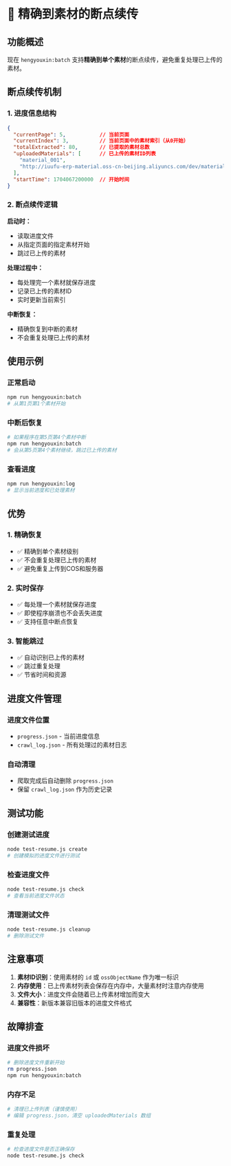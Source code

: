 # 🎯 精确到素材的断点续传

## 功能概述

现在 `hengyouxin:batch` 支持**精确到单个素材**的断点续传，避免重复处理已上传的素材。

## 断点续传机制

### 1. 进度信息结构

```json
{
  "currentPage": 5,           // 当前页面
  "currentIndex": 3,          // 当前页面中的素材索引（从0开始）
  "totalExtracted": 80,       // 已提取的素材总数
  "uploadedMaterials": [      // 已上传的素材ID列表
    "material_001",
    "http://iuufu-erp-material.oss-cn-beijing.aliyuncs.com/dev/material/1746527196227/SY6.jpg"
  ],
  "startTime": 1704067200000  // 开始时间
}
```

### 2. 断点续传逻辑

**启动时：**
- 读取进度文件
- 从指定页面的指定素材开始
- 跳过已上传的素材

**处理过程中：**
- 每处理完一个素材就保存进度
- 记录已上传的素材ID
- 实时更新当前索引

**中断恢复：**
- 精确恢复到中断的素材
- 不会重复处理已上传的素材

## 使用示例

### 正常启动
```bash
npm run hengyouxin:batch
# 从第1页第1个素材开始
```

### 中断后恢复
```bash
# 如果程序在第5页第4个素材中断
npm run hengyouxin:batch
# 会从第5页第4个素材继续，跳过已上传的素材
```

### 查看进度
```bash
npm run hengyouxin:log
# 显示当前进度和已处理素材
```

## 优势

### 1. 精确恢复
- ✅ 精确到单个素材级别
- ✅ 不会重复处理已上传的素材
- ✅ 避免重复上传到COS和服务器

### 2. 实时保存
- ✅ 每处理一个素材就保存进度
- ✅ 即使程序崩溃也不会丢失进度
- ✅ 支持任意中断点恢复

### 3. 智能跳过
- ✅ 自动识别已上传的素材
- ✅ 跳过重复处理
- ✅ 节省时间和资源

## 进度文件管理

### 进度文件位置
- `progress.json` - 当前进度信息
- `crawl_log.json` - 所有处理过的素材日志

### 自动清理
- 爬取完成后自动删除 `progress.json`
- 保留 `crawl_log.json` 作为历史记录

## 测试功能

### 创建测试进度
```bash
node test-resume.js create
# 创建模拟的进度文件进行测试
```

### 检查进度文件
```bash
node test-resume.js check
# 查看当前进度文件状态
```

### 清理测试文件
```bash
node test-resume.js cleanup
# 删除测试文件
```

## 注意事项

1. **素材ID识别**：使用素材的 `id` 或 `ossObjectName` 作为唯一标识
2. **内存使用**：已上传素材列表会保存在内存中，大量素材时注意内存使用
3. **文件大小**：进度文件会随着已上传素材增加而变大
4. **兼容性**：新版本兼容旧版本的进度文件格式

## 故障排查

### 进度文件损坏
```bash
# 删除进度文件重新开始
rm progress.json
npm run hengyouxin:batch
```

### 内存不足
```bash
# 清理已上传列表（谨慎使用）
# 编辑 progress.json，清空 uploadedMaterials 数组
```

### 重复处理
```bash
# 检查进度文件是否正确保存
node test-resume.js check
``` 